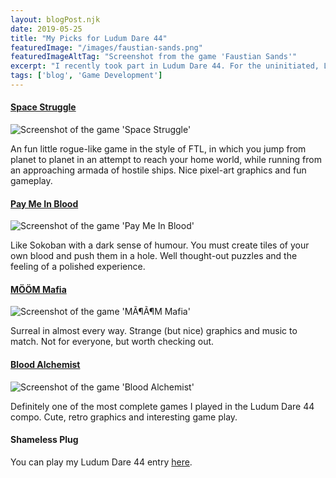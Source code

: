 ```yaml
---
layout: blogPost.njk
date: 2019-05-25
title: "My Picks for Ludum Dare 44"
featuredImage: "/images/faustian-sands.png"
featuredImageAltTag: "Screenshot from the game 'Faustian Sands'"
excerpt: "I recently took part in Ludum Dare 44. For the uninitiated, Ludum Dare is a hackathon in which participants make a game in 48 hours. The following is my list of personal highlights from the games I played."
tags: ['blog', 'Game Development']
---
```


#### [Space Struggle](https://ldjam.com/events/ludum-dare/44/space-struggle)

![Screenshot of the game 'Space Struggle'](//static.jam.vg/raw/2dd/z/211ce.png)

An fun little rogue-like game in the style of FTL, in which you jump from planet to planet in an attempt to reach your home world, while running from an approaching armada of hostile ships. Nice pixel-art graphics and fun gameplay.

#### [Pay Me In Blood](https://ldjam.com/events/ludum-dare/44/pay-me-in-blood)

![Screenshot of the game 'Pay Me In Blood'](https://static.jam.vg/raw/194/32/z/212c6.gif)

Like Sokoban with a dark sense of humour. You must create tiles of your own blood and push them in a hole. Well thought-out puzzles and the feeling of a polished experience.

#### [MÖÖM Mafia](https://ldjam.com/events/ludum-dare/44/moom-mafia)

![Screenshot of the game 'MÃ¶Ã¶M Mafia'](https://static.jam.vg/raw/806/c/z/21049.gif)

Surreal in almost every way. Strange (but nice) graphics and music to match. Not for everyone, but worth checking out.

#### [Blood Alchemist](https://ldjam.com/events/ludum-dare/44/bloodalchemist)

![Screenshot of the game 'Blood Alchemist'](https://static.jam.vg/raw/0b3/21/z/21a3e.gif)

Definitely one of the most complete games I played in the Ludum Dare 44 compo. Cute, retro graphics and interesting game play.

#### Shameless Plug

You can play my Ludum Dare 44 entry [here](https://ldjam.com/events/ludum-dare/44/faustian-sands).
